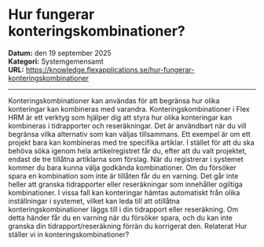 # Hur fungerar konteringskombinationer?

**Datum:** den 19 september 2025  
**Kategori:** Systemgemensamt  
**URL:** https://knowledge.flexapplications.se/hur-fungerar-konteringskombinationer

---

Konteringskombinationer kan användas för att begränsa hur olika konteringar kan kombineras med varandra.
Konteringskombinationer i Flex HRM är ett verktyg som hjälper dig att styra hur olika konteringar kan kombineras i tidrapporter och reseräkningar. Det är användbart när du vill begränsa vilka alternativ som kan väljas tillsammans.
Ett exempel är om ett projekt bara kan kombineras med tre specifika artiklar. I stället för att du ska behöva söka igenom hela artikelregistret får du, efter att du valt projektet, endast de tre tillåtna artiklarna som förslag.
När du registrerar i systemet kommer du bara kunna välja godkända kombinationer. Om du försöker spara en kombination som inte är tillåten får du en varning. Det går inte heller att granska tidrapporter eller reseräkningar som innehåller ogiltiga kombinationer.
I vissa fall kan konteringar hämtas automatiskt från olika inställningar i systemet, vilket kan leda till att otillåtna konteringskombinationer läggs till i din tidrapport eller reseräkning. Om detta händer får du en varning när du försöker spara, och du kan inte granska din tidrapport/reseräkning förrän du korrigerat den.
Relaterat
Hur ställer vi in konteringskombinationer?
